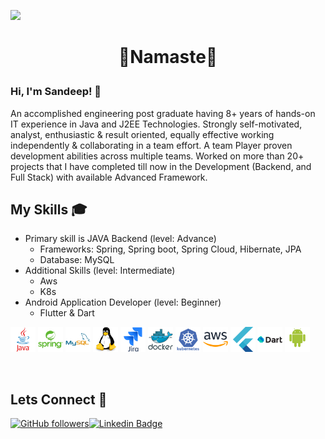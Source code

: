 ![](https://komarev.com/ghpvc/?username=sandeepjariya&label=Profile%20Visitors&color=orange&style=plastic)

# <p align="center"> 🙏Namaste🙏 

### Hi, I'm Sandeep! 👋
An accomplished engineering post graduate having 8+ years of hands-on IT experience in Java and J2EE Technologies. Strongly self-motivated, analyst, enthusiastic & result oriented, equally effective working independently & collaborating in a team effort. 
A team Player proven development abilities across multiple teams.
Worked on more than 20+ projects that I have completed till now in the Development (Backend, and Full Stack) with available Advanced Framework.

## My Skills 🎓
- Primary skill is JAVA Backend (level: Advance)
    - Frameworks: Spring, Spring boot, Spring Cloud, Hibernate, JPA
    - Database: MySQL
- Additional Skills (level: Intermediate)
    - Aws 
    - K8s 
- Android Application Developer (level: Beginner)
    - Flutter & Dart

<p align="left">
<img src="https://github.com/devicons/devicon/blob/master/icons/java/java-original-wordmark.svg" alt="Java" width="40" height="40"/>
<img src="https://github.com/devicons/devicon/blob/master/icons/spring/spring-original-wordmark.svg" alt="spring" width="40" height="40"/> 
<img src="https://github.com/devicons/devicon/blob/master/icons/mysql/mysql-original-wordmark.svg" alt="mysql" width="40" height="40"/>
<img src="https://github.com/devicons/devicon/blob/master/icons/linux/linux-original.svg" alt="linux" width="40" height="40"/>  
<img src="https://github.com/devicons/devicon/blob/master/icons/jira/jira-original-wordmark.svg" alt="jira" width="40" height="40"/>
<img src="https://github.com/devicons/devicon/blob/master/icons/docker/docker-original-wordmark.svg" alt="docker" width="40" height="40"/>
  
<img src="https://github.com/devicons/devicon/blob/master/icons/kubernetes/kubernetes-plain-wordmark.svg" alt="kubernetes" width="40" height="40"/>
<img src="https://github.com/devicons/devicon/blob/master/icons/amazonwebservices/amazonwebservices-original-wordmark.svg" alt="amazonwebservices" width="40" height="40"/> 
<img src="https://github.com/devicons/devicon/blob/master/icons/flutter/flutter-original.svg" alt="flutter" width="40" height="40"/> 
<img src="https://github.com/devicons/devicon/blob/master/icons/dart/dart-original-wordmark.svg" alt="dart" width="40" height="40"/>
<img src="https://github.com/devicons/devicon/blob/master/icons/android/android-original-wordmark.svg" alt="android" width="40" height="40"/>
</p>

<br/>

## Lets Connect 🤝
[![GitHub followers](https://img.shields.io/github/followers/sandeepjariya?style=social)](https://www.github.com/sandeepjariya)[![Linkedin Badge](https://img.shields.io/badge/-SandeepJariya-blue?style=flat-square&logo=Linkedin&logoColor=white&link=https://www.linkedin.com/in/sandeep-jariya-420b88aa/)](https://www.linkedin.com/in/sandeep-jariya-420b88aa/)

<!--
**sandeepjariya/sandeepjariya** is a ✨ _special_ ✨ repository because its `README.md` (this file) appears on your GitHub profile.

Here are some ideas to get you started:

- 🔭 I’m currently working on ...
- 🌱 I’m currently learning ...
- 👯 I’m looking to collaborate on ...
- 🤔 I’m looking for help with ...
- 💬 Ask me about ...
- 📫 How to reach me: ...
- 😄 Pronouns: ...
- ⚡ Fun fact: ...
-->
